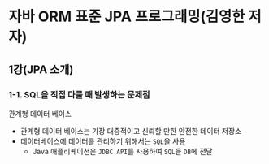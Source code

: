# 자바 ORM 표준 JPA 프로그래밍(김영한 저자)

## 1강(JPA 소개)
### 1-1. SQL을 직접 다룰 때 발생하는 문제점
관계형 데이터 베이스
- 관계형 데이터 베이스는 가장 대중적이고 신뢰할 만한 안전한 데이터 저장소
- 데이터베이스에 데이터를 관리하기 위해서는 `SQL`을 사용
    - Java 애플리케이션은 `JDBC API`를 사용하여 `SQL`을 `DB`에 전달
